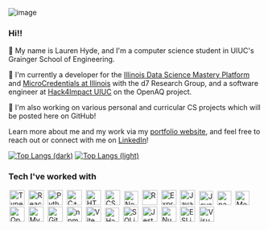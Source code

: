![image](https://github.com/lrhyde/lrhyde/assets/126986154/b75a7d03-fdb0-4ea6-8683-5d9cf5a8a28c)


### Hi!!


🌸 My name is Lauren Hyde, and I'm a computer science student in UIUC's Grainger School of Engineering. 

💛 I'm currently a developer for the [Illinois Data Science Mastery Platform](https://mastery.cs.illinois.edu/) and [MicroCredentials at Illinois](https://d7.cs.illinois.edu/projects/microcredentials-at-illinois/) with the d7 Research Group, and a software engineer at [Hack4Impact UIUC](https://uiuc.hack4impact.org/) on the OpenAQ project. 

📘 I'm also working on various personal and curricular CS projects which will be posted here on GitHub! 

Learn more about me and my work via my [portfolio website](http://lrhyde.github.io), and feel free to reach out or connect with me on [LinkedIn](https://www.linkedin.com/in/lauren-hyde05)!

[![Top Langs (dark)](https://github-readme-stats-git-masterrstaa-rickstaa.vercel.app/api/top-langs/?username=lrhyde&theme=dark&text_color=000000&title_color=000000&langs_count=8&size_weight=0.3&count_weight=0.7&layout=compact#gh-dark-mode-only)](https://github.com/anuraghazra/github-readme-stats#gh-dark-mode-only)
[![Top Langs (light)](https://github-readme-stats-git-masterrstaa-rickstaa.vercel.app/api/top-langs/?username=lrhyde&theme=transparent&text_color=000000&title_color=000000&langs_count=8&size_weight=0.3&count_weight=0.7&layout=compact#gh-light-mode-only)](https://github.com/anuraghazra/github-readme-stats#gh-light-mode-only)

### Tech I've worked with
<a href="https://www.typescriptlang.org/" title="Typescript"><img
        src="https://github.com/get-icon/geticon/raw/master/icons/typescript-icon.svg" alt="Typescript" width="30px"
        height="30px" style="padding-right: 2px; padding-left: 2px;"></a>
    <a href="https://reactjs.org/" title="React"><img
        src="https://github.com/get-icon/geticon/raw/master/icons/react.svg" alt="React" width="30px" height="30px"
        style="padding-right: 2px; padding-left: 2px;"></a>
    <a href="https://www.python.org/" title="Python"><img
        src="https://github.com/get-icon/geticon/raw/master/icons/python.svg" alt="Python" width="30px" height="30px"
        style="padding-right: 2px; padding-left: 2px;"></a>
    <a href="https://isocpp.org/" title="C++"><img
        src="https://github.com/get-icon/geticon/raw/master/icons/c-plusplus.svg" alt="C++" width="30px" height="30px"
        style="padding-right: 2px; padding-left: 2px;"></a>
    <a href="https://www.w3.org/TR/html5/" title="HTML5"><img
        src="https://github.com/get-icon/geticon/raw/master/icons/html-5.svg" alt="HTML5" width="30px" height="30px"
        style="padding-right: 2px; padding-left: 2px;"></a>
    <a href="https://www.w3.org/TR/CSS/" title="CSS3"><img
        src="https://github.com/get-icon/geticon/raw/master/icons/css-3.svg" alt="CSS3" width="30px" height="30px"
        style="padding-right: 2px; padding-left: 2px"></a>
    <a href="https://nodejs.org/" title="Node.js"><img
        src="https://github.com/get-icon/geticon/raw/master/icons/nodejs-icon.svg" alt="Node.js" width="28px"
        height="28px" style="padding-right: 2px; padding-left: 2px;"></a>
    <a href="https://www.r-project.org/" title="R"><img
        src="https://github.com/get-icon/geticon/raw/master/icons/r-lang.svg" alt="R" width="30px" height="30px"
        style="padding-right: 2px; padding-left: 2px;"></a>
    <a href="https://expressjs.com/" title="Express"><img
        src="https://github.com/get-icon/geticon/raw/master/icons/express.svg" alt="Express" width="30px" height="30px"
        style="padding-right: 2px; padding-left: 2px;"></a>
    <a href="https://www.java.com/" title="Java"><img
        src="https://github.com/get-icon/geticon/raw/master/icons/java.svg" alt="Java" width="30px" height="30px"
        style="padding-right: 2px; padding-left: 2px;"></a>
    <a href="https://developer.mozilla.org/en-US/docs/Web/JavaScript" title="JavaScript"><img
        src="https://github.com/get-icon/geticon/raw/master/icons/javascript.svg" alt="JavaScript" width="28px"
        height="28px" style="padding-right: 2px; padding-left: 2px;"></a>
    <a href="https://pandas.pydata.org/" title="pandas"><img
        src="https://github.com/get-icon/geticon/raw/master/icons/pandas-icon.svg" alt="pandas" width="28px"
        height="28px" style="padding-right: 2px; padding-left: 2px;"></a>
    <a href="https://www.mongodb.org/" title="MongoDB"><img
        src="https://github.com/get-icon/geticon/raw/master/icons/mongodb-icon.svg" alt="MongoDB" width="28px"
        height="28px" style="padding-right: 2px; padding-left: 2px;"></a>
    <a href="https://opencv.org/" title="OpenCV"><img
        src="https://github.com/get-icon/geticon/raw/master/icons/opencv.svg" alt="OpenCV" width="30px" height="30px"
        style="padding-right: 2px; padding-left: 2px;"></a>
    <a href="https://dev.mysql.com/" title="MySQL"><img
        src="https://github.com/get-icon/geticon/raw/master/icons/mysql.svg" alt="MySQL" width="30px" height="30px"
        style="padding-right: 2px; padding-left: 2px;"></a>
    <a href="https://git-scm.com/" title="Git"><img
        src="https://github.com/get-icon/geticon/raw/master/icons/git-icon.svg" alt="Git" width="30px" height="30px"
        style="padding-right: 2px; padding-left: 2px;"></a>
    <a href="https://www.npmjs.com/" title="npm"><img src="https://github.com/get-icon/geticon/raw/master/icons/npm.svg"
        alt="npm" width="30px" height="30px" style="padding-right: 2px; padding-left: 2px;"></a>
    <a href="https://vitejs.dev/" title="Vite"><img src="https://github.com/get-icon/geticon/raw/master/icons/vite.svg"
        alt="Vite" width="30px" height="30px" style="padding-right: 2px; padding-left: 2px;"></a>
    <a href="https://handlebarsjs.com/" title="Handlebars"><img
        src="https://github.com/get-icon/geticon/raw/master/icons/handlebars.svg" alt="Handlebars" width="28px"
        height="28px" style="padding-right: 2px; padding-left: 2px;"></a>
    <a href="https://www.sqlite.org/" title="SQLite"><img
        src="https://github.com/get-icon/geticon/raw/master/icons/sqlite.svg" alt="SQLite" width="30px" height="30px"
        style="padding-right: 2px; padding-left: 2px;"></a>
    <a href="https://jestjs.io/" title="Jest"><img src="https://github.com/get-icon/geticon/raw/master/icons/jest.svg"
        alt="Jest" width="30px" height="30px" style="padding-right: 2px; padding-left: 2px;"></a>
    <a href="https://numpy.org/" title="NumPy"><img
        src="https://github.com/get-icon/geticon/raw/master/icons/numpy-icon.svg" alt="NumPy" width="30px" height="30px"
        style="padding-right: 2px; padding-left: 2px;"></a>
    <a href="https://eslint.org/" title="ESLint"><img
        src="https://github.com/get-icon/geticon/raw/master/icons/eslint.svg" alt="ESLint" width="30px" height="30px"
        style="padding-right: 2px; padding-left: 2px;"></a>
    <a href="https://code.visualstudio.com/" title="Visual Studio Code"><img
        src="https://github.com/get-icon/geticon/raw/master/icons/visual-studio-code.svg" alt="Visual Studio Code"
        width="30px" height="30px" style="padding-right: 2px; padding-left: 2px;"></a>
